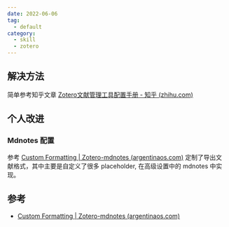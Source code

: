```yaml
---
date: 2022-06-06
tag:
  - default
category:
  - skill
  - zotero
---
```



## 解决方法

简单参考知乎文章 [Zotero文献管理工具配置手册 - 知乎 (zhihu.com)](https://zhuanlan.zhihu.com/p/371968761)

## 个人改进

### Mdnotes 配置

参考 [Custom Formatting | Zotero-mdnotes (argentinaos.com)](https://argentinaos.com/zotero-mdnotes/docs/advanced/formatting) 定制了导出文献格式，其中主要是自定义了很多 placeholder, 在高级设置中的 mdnotes 中实现。



## 参考

- [Custom Formatting | Zotero-mdnotes (argentinaos.com)](https://argentinaos.com/zotero-mdnotes/docs/advanced/formatting)
